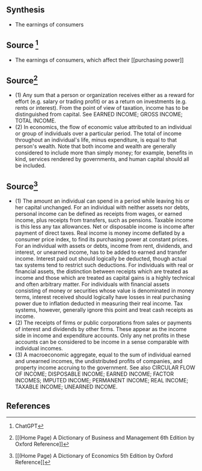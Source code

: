 ## Synthesis
- The earnings of consumers
## Source [^1]
- The earnings of consumers, which affect their [[purchasing power]]
## Source[^2]
- (1) Any sum that a person or organization receives either as a reward for effort (e.g. salary or trading profit) or as a return on investments (e.g. rents or interest). From the point of view of taxation, income has to be distinguished from capital. See EARNED INCOME; GROSS INCOME; TOTAL INCOME. 
- (2) In economics, the flow of economic value attributed to an individual or group of individuals over a particular period. The total of income throughout an individual's life, minus expenditure, is equal to that person's wealth. Note that both income and wealth are generally considered to include more than simply money; for example, benefits in kind, services rendered by governments, and human capital should all be included.
## Source[^3]
- (1) The amount an individual can spend in a period while leaving his or her capital unchanged. For an individual with neither assets nor debts, personal income can be defined as receipts from wages, or earned income, plus receipts from transfers, such as pensions. Taxable income is this less any tax allowances. Net or disposable income is income after payment of direct taxes. Real income is money income deflated by a consumer price index, to find its purchasing power at constant prices. For an individual with assets or debts, income from rent, dividends, and interest, or unearned income, has to be added to earned and transfer income. Interest paid out should logically be deducted, though actual tax systems tend to restrict such deductions. For individuals with real or financial assets, the distinction between receipts which are treated as income and those which are treated as capital gains is a highly technical and often arbitrary matter. For individuals with financial assets consisting of money or securities whose value is denominated in money terms, interest received should logically have losses in real purchasing power due to inflation deducted in measuring their real income. Tax systems, however, generally ignore this point and treat cash receipts as income.
- (2) The receipts of firms or public corporations from sales or payments of interest and dividends by other firms. These appear as the income side in income and expenditure accounts. Only any net profits in these accounts can be considered to be income in a sense comparable with individual incomes.
- (3) A macroeconomic aggregate, equal to the sum of individual earned and unearned incomes, the undistributed profits of companies, and property income accruing to the government. See also CIRCULAR FLOW OF INCOME; DISPOSABLE INCOME; EARNED INCOME; FACTOR INCOMES; IMPUTED INCOME; PERMANENT INCOME; REAL INCOME; TAXABLE INCOME; UNEARNED INCOME.
## References

[^1]: ChatGPT
[^2]: [[(Home Page) A Dictionary of Business and Management 6th Edition by Oxford Reference]]
[^3]: [[(Home Page) A Dictionary of Economics 5th Edition by Oxford Reference]]